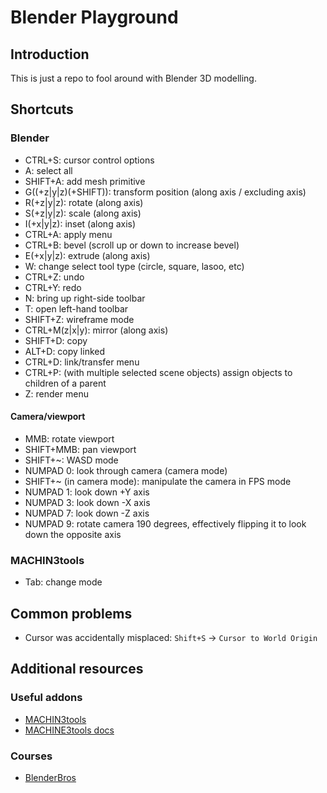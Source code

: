 # Blender Playground

## Introduction

This is just a repo to fool around with Blender 3D modelling.

## Shortcuts

### Blender

* CTRL+S: cursor control options
* A: select all
* SHIFT+A: add mesh primitive
* G((+z|y|z)(+SHIFT)): transform position (along axis / excluding axis)
* R(+z|y|z): rotate (along axis)
* S(+z|y|z): scale (along axis)
* I(+x|y|z): inset (along axis)
* CTRL+A: apply menu
* CTRL+B: bevel (scroll up or down to increase bevel)
* E(+x|y|z): extrude (along axis)
* W: change select tool type (circle, square, lasoo, etc)
* CTRL+Z: undo
* CTRL+Y: redo
* N: bring up right-side toolbar
* T: open left-hand toolbar
* SHIFT+Z: wireframe mode
* CTRL+M(z|x|y): mirror (along axis)
* SHIFT+D: copy
* ALT+D: copy linked
* CTRL+D: link/transfer menu
* CTRL+P: (with multiple selected scene objects) assign objects to children of a parent
* Z: render menu

#### Camera/viewport

* MMB: rotate viewport
* SHIFT+MMB: pan viewport
* SHIFT+~: WASD mode
* NUMPAD 0: look through camera (camera mode)
* SHIFT+~ (in camera mode): manipulate the camera in FPS mode
* NUMPAD 1: look down +Y axis
* NUMPAD 3: look down -X axis
* NUMPAD 7: look down -Z axis
* NUMPAD 9: rotate camera 190 degrees, effectively flipping it to look down the opposite axis

### MACHIN3tools

* Tab: change mode

## Common problems

* Cursor was accidentally misplaced: `Shift+S` -> `Cursor to World Origin`

## Additional resources

### Useful addons

* [MACHIN3tools](https://gumroad.com/l/machin3tools)
* [MACHINE3tools docs](https://machin3.io/MACHIN3tools/docs/)

### Courses

* [BlenderBros](https://www.blenderbros.com/)
